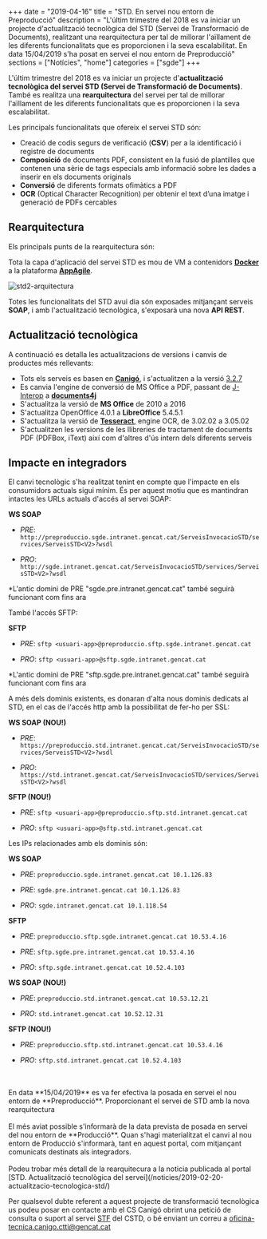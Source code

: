 +++
date        = "2019-04-16"
title       = "STD. En servei nou entorn de Preproducció"
description = "L'últim trimestre del 2018 es va iniciar un projecte d'actualització tecnològica del STD (Servei de Transformació de Documents), realitzant una rearquitectura per tal de millorar l'aïllament de les diferents funcionalitats que es proporcionen i la seva escalabilitat. En data 15/04/2019 s'ha posat en servei el nou entorn de Preproducció"
sections    = ["Notícies", "home"]
categories  = ["sgde"]
+++

L'últim trimestre del 2018 es va iniciar un projecte d'**actualització tecnològica del servei STD (Servei de Transformació de Documents)**. També es realitza una **rearquitectura** del servei per tal de millorar l'aïllament de les diferents funcionalitats que es proporcionen i la seva escalabilitat. 

Les principals funcionalitats que ofereix el servei STD són:

* Creació de codis segurs de verificació (**CSV**) per a la identificació i registre de documents
* **Composició** de documents PDF, consistent en la fusió de plantilles que contenen una sèrie de tags especials
amb informació sobre les dades a inserir en els documents originals
* **Conversió** de diferents formats ofimàtics a PDF
* **OCR** (Optical Character Recognition) per obtenir el text d’una imatge i generació de PDFs cercables

## Rearquitectura

Els principals punts de la rearquitectura són:

Tota la capa d'aplicació del servei STD es mou de VM a contenidors [**Docker**](https://canigo.ctti.gencat.cat/cloud/cataleg/#contenidors-docker) a la plataforma [**AppAgile**](https://canigo.ctti.gencat.cat/cloud-caas/contenidors_appagile/).

![std2-arquitectura](/images/news/std2-arquitectura.PNG)

Totes les funcionalitats del STD avui dia són exposades mitjançant serveis **SOAP**, i amb l'actualització tecnològica, s'exposarà una nova **API REST**.

## Actualització tecnològica

A continuació es detalla les actualitzacions de versions i canvis de productes més rellevants:

* Tots els serveis es basen en [**Canigó**](https://canigo.ctti.gencat.cat/canigo/), i s'actualitzen a la versió [3.2.7](https://canigo.ctti.gencat.cat/plataformes/canigo/roadmap/)
* Es canvia l'engine de conversió de MS Office a PDF, passant de [J-Interop](http://www.j-interop.org/) a [**documents4j**](https://documents4j.com/)
* S'actualitza la versió de **MS Office** de 2010 a 2016
* S'actualitza OpenOffice 4.0.1 a **LibreOffice** 5.4.5.1
* S'actualitza la versió de [**Tesseract**](https://opensource.google.com/projects/tesseract), engine OCR, de 3.02.02 a 3.05.02
* S'actualitzen les versions de les llibreries de tractament de documents PDF (PDFBox, iText) així com d'altres d'ús intern dels diferents serveis

## Impacte en integradors

El canvi tecnològic s'ha realitzat tenint en compte que l'impacte en els consumidors actuals sigui mínim. És per aquest motiu que es mantindran intactes les URLs actuals d'accés al servei SOAP:

**WS SOAP**

* _PRE_: ```http://preproduccio.sgde.intranet.gencat.cat/ServeisInvocacioSTD/services/ServeisSTD<V2>?wsdl```

* _PRO_: ```http://sgde.intranet.gencat.cat/ServeisInvocacioSTD/services/ServeisSTD<V2>?wsdl```

*L'antic domini de PRE "sgde.pre.intranet.gencat.cat" també seguirà funcionant com fins ara

També l'accés SFTP:

**SFTP**

* _PRE_: ```sftp <usuari-app>@preproduccio.sftp.sgde.intranet.gencat.cat```

* _PRO_: ```sftp <usuari-app>@sftp.sgde.intranet.gencat.cat```

*L'antic domini de PRE "sftp.sgde.pre.intranet.gencat.cat" també seguirà funcionant com fins ara

A més dels dominis existents, es donaran d'alta nous dominis dedicats al STD, en el cas de l'accés http amb la possibilitat de fer-ho per SSL:

**WS SOAP (NOU!)**

* _PRE_: ```https://preproduccio.std.intranet.gencat.cat/ServeisInvocacioSTD/services/ServeisSTD<V2>?wsdl```

* _PRO_: ```https://std.intranet.gencat.cat/ServeisInvocacioSTD/services/ServeisSTD<V2>?wsdl```

**SFTP (NOU!)**

* _PRE_: ```sftp <usuari-app>@preproduccio.sftp.std.intranet.gencat.cat```

* _PRO_: ```sftp <usuari-app>@sftp.std.intranet.gencat.cat```

Les IPs relacionades amb els dominis són:

**WS SOAP**

* _PRE_: ```preproduccio.sgde.intranet.gencat.cat 10.1.126.83```
* _PRE_: ```sgde.pre.intranet.gencat.cat 10.1.126.83```

* _PRO_: ```sgde.intranet.gencat.cat 10.1.118.54```

**SFTP**

* _PRE_: ```preproduccio.sftp.sgde.intranet.gencat.cat 10.53.4.16```
* _PRE_: ```sftp.sgde.pre.intranet.gencat.cat 10.53.4.16```

* _PRO_: ```sftp.sgde.intranet.gencat.cat 10.52.4.103```

**WS SOAP (NOU!)**

* _PRE_: ```preproduccio.std.intranet.gencat.cat 10.53.12.21```

* _PRO_: ```std.intranet.gencat.cat 10.52.12.31```

**SFTP (NOU!)**

* _PRE_: ```preproduccio.sftp.std.intranet.gencat.cat 10.53.4.16```

* _PRO_: ```sftp.std.intranet.gencat.cat 10.52.4.103```
<br />
<br />
En data **15/04/2019** es va fer efectiva la posada en servei el nou entorn de **Preproducció**. Proporcionant el servei de STD amb la nova rearquitectura
<br />
<br />
El més aviat possible s'informarà de la data prevista de posada en servei del nou entorn de **Producció**. Quan s'hagi materialitzat el canvi al nou entorn de Producció s'informarà, tant en aquest portal, com mitjançant comunicats destinats als integradors.
<br />
<br />
Podeu trobar més detall de la rearquitecura a la noticia publicada al portal [STD. Actualització tecnològica del servei](/noticies/2019-02-20-actualitzacio-tecnologica-std/)

Per qualsevol dubte referent a aquest projecte de transformació tecnològica us podeu posar en contacte amb el CS Canigó obrint una petició de consulta o suport al servei [STF](https://cstd.ctti.gencat.cat/jiracstd/projects/STF) del CSTD, o bé enviant un correu a [oficina-tecnica.canigo.ctti@gencat.cat](mailto:oficina-tecnica.canigo.ctti@gencat.cat)
